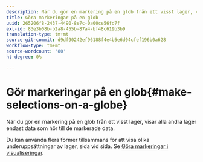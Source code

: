 ```yaml
---
description: När du gör en markering på en glob från ett visst lager, visar alla andra lager endast data som hör till de markerade data.
title: Göra markeringar på en glob
uuid: 265206f8-2437-4490-8e7c-0a00ce56fd7f
exl-id: 83e3b08b-b2a8-455b-87a4-bf48c619b3b9
translation-type: tm+mt
source-git-commit: d9df90242ef96188f4e4b5e6d04cfef196b0a628
workflow-type: tm+mt
source-wordcount: '80'
ht-degree: 0%

---
```


# Gör markeringar på en glob{#make-selections-on-a-globe}

När du gör en markering på en glob från ett visst lager, visar alla andra lager endast data som hör till de markerade data.

Du kan använda flera former tillsammans för att visa olika underuppsättningar av lager, sida vid sida. Se [Göra markeringar i visualiseringar](../../../../home/c-get-started/c-vis/c-sel-vis/c-sel-vis.md#concept-012870ec22c7476e9afbf3b8b2515746).
